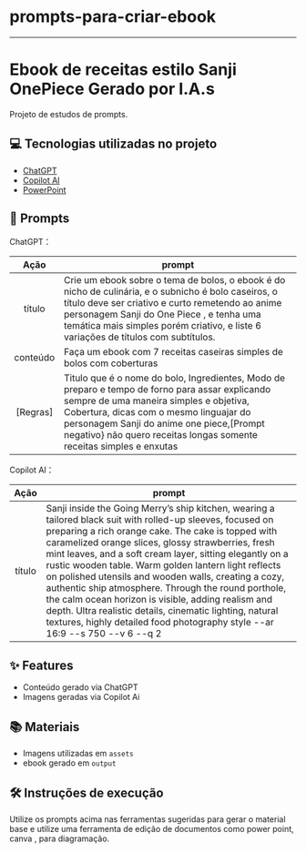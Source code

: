 # prompts-para-criar-ebook

-------


#  Ebook de receitas estilo Sanji OnePiece Gerado por I.A.s




Projeto de estudos de prompts. 

## 💻 Tecnologias utilizadas no projeto

- [ChatGPT](https://chat.openai.com/) 
- [Copilot AI](https://copilot.microsoft.com/)
- [PowerPoint](https://www.microsoft.com/en/microsoft-365/powerpoint)

## 🧠 Prompts


ChatGPT：

|   Ação   | prompt                                                                                                                                                                                                                                                                         |
| :------: | ------------------------------------------------------------------------------------------------------------------------------------------------------------------------------------------------------------------------------------------------------------------------------ |
|  título  | Crie um ebook sobre o tema de bolos, o ebook é do nicho de culinária, e o subnicho é bolo caseiros, o título deve ser criativo e curto remetendo ao anime personagem Sanji do One Piece , e tenha uma temática mais simples porém criativo, e liste 6 variações de títulos com subtítulos.                                                        |
| conteúdo | Faça um ebook com 7 receitas caseiras simples de bolos com coberturas
|[Regras]| Titulo que é o nome do bolo, Ingredientes,  Modo de preparo e tempo de forno para assar explicando sempre de uma maneira simples e objetiva, Cobertura, dicas com o mesmo linguajar do personagem Sanji do anime one piece,[Prompt negativo} não quero receitas longas somente receitas simples e enxutas|


Copilot AI：

|  Ação  | prompt                                                                                 |
| :----: | -------------------------------------------------------------------------------------- |
| título | Sanji inside the Going Merry’s ship kitchen, wearing a tailored black suit with rolled-up sleeves, focused on preparing a rich orange cake. The cake is topped with caramelized orange slices, glossy strawberries, fresh mint leaves, and a soft cream layer, sitting elegantly on a rustic wooden table. Warm golden lantern light reflects on polished utensils and wooden walls, creating a cozy, authentic ship atmosphere. Through the round porthole, the calm ocean horizon is visible, adding realism and depth. Ultra realistic details, cinematic lighting, natural textures, highly detailed food photography style --ar 16:9 --s 750 --v 6 --q 2 |

## ✨ Features

- Conteúdo gerado via ChatGPT
- Imagens geradas via Copilot Ai

## 📚 Materiais

- Imagens utilizadas em `assets`
- ebook gerado  em `output`

## 🛠️ Instruções de execução

Utilize os prompts acima nas ferramentas sugeridas para gerar o material base e utilize uma ferramenta de edição de documentos como power point, canva , para diagramação.



